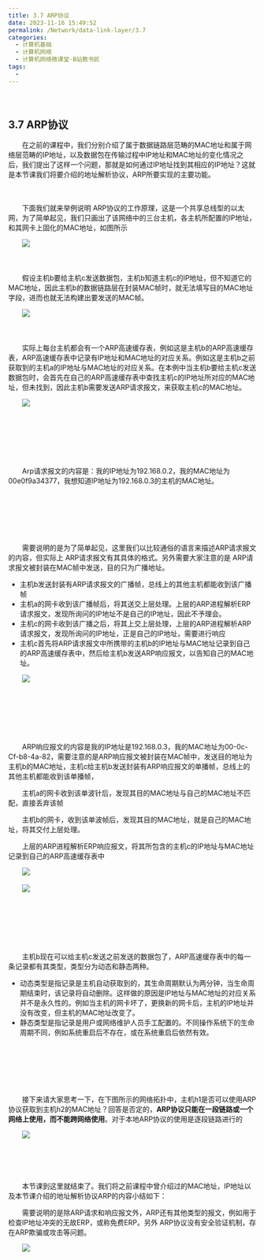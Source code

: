 ```yaml
---
title: 3.7 ARP协议
date: 2023-11-16 15:49:52
permalink: /Network/data-link-layer/3.7
categories:
  - 计算机基础
  - 计算机网络
  - 计算机网络微课堂-B站教书匠
tags:
  - 
---
```


　　‍

## 3.7 ARP协议

　　在之前的课程中，我们分别介绍了属于数据链路层范畴的MAC地址和属于网络层范畴的IP地址，以及数据包在传输过程中IP地址和MAC地址的变化情况之后，我们提出了这样一个问题，那就是如何通过IP地址找到其相应的IP地址？这就是本节课我们将要介绍的地址解析协议，ARP所要实现的主要功能。
<!-- more -->

　　‍

　　下面我们就来举例说明 ARP协议的工作原理，这是一个共享总线型的以太网，为了简单起见，我们只画出了该网络中的三台主机，各主机所配置的IP地址，和其网卡上固化的MAC地址，如图所示

　　![](https://image.peterjxl.com/blog/image-20211214193425-nqs2ice.png)

　　‍

　　假设主机b要给主机c发送数据包，主机b知道主机c的IP地址，但不知道它的MAC地址，因此主机b的数据链路层在封装MAC帧时，就无法填写目的MAC地址字段，进而也就无法构建出要发送的MAC帧。

　　![](https://image.peterjxl.com/blog/image-20211214193528-xh6172r.png)

　　‍

　　实际上每台主机都会有一个ARP高速缓存表，例如这是主机b的ARP高速缓存表，ARP高速缓存表中记录有IP地址和MAC地址的对应关系。例如这是主机b之前获取到的主机a的IP地址与MAC地址的对应关系。在本例中当主机b要给主机c发送数据包时，会首先在自己的ARP高速缓存表中查找主机c的IP地址所对应的MAC地址，但未找到，因此主机b需要发送ARP请求报文，来获取主机c的MAC地址。

　　![](https://image.peterjxl.com/blog/image-20211214193606-nwlhd66.png)

　　‍

　　‍

　　‍

　　Arp请求报文的内容是：我的IP地址为192.168.0.2，我的MAC地址为00e0f9a34377，我想知道IP地址为192.168.0.3的主机的MAC地址。

　　‍

　　‍

　　‍

　　需要说明的是为了简单起见，这里我们以比较通俗的语言来描述ARP请求报文的内容，但实际上 ARP请求报文有其具体的格式。另外需要大家注意的是 ARP请求报文被封装在MAC帧中发送，目的只为广播地址。

* 主机b发送封装有ARP请求报文的广播帧，总线上的其他主机都能收到该广播帧
* 主机a的网卡收到该广播帧后，将其送交上层处理。上层的ARP进程解析ERP请求报文，发现所询问的IP地址不是自己的IP地址，因此不予理会。
* 主机c的网卡收到该广播之后，将其上交上层处理，上层的ARP进程解析ARP请求报文，发现所询问的IP地址，正是自己的IP地址，需要进行响应
* 主机c首先将ARP请求报文中所携带的主机b的IP地址与MAC地址记录到自己的ARP高速缓存表中，然后给主机b发送ARP响应报文，以告知自己的MAC地址。

　　![](https://image.peterjxl.com/blog/image-20211214193803-ffp8usg.png)

　　‍

　　‍

　　‍

　　ARP响应报文的内容是我的IP地址是192.168.0.3，我的MAC地址为00-0c-Cf-b8-4a-82，需要注意的是ARP响应报文被封装在MAC帧中，发送目的地址为主机b的MAC地址，主机c给主机b发送封装有ARP响应报文的单播帧，总线上的其他主机都能收到该单播帧，

　　主机a的网卡收到该单波针后，发现其目的MAC地址与自己的MAC地址不匹配，直接丢弃该帧

　　主机b的网卡，收到该单波帧后，发现其目的MAC地址，就是自己的MAC地址，将其交付上层处理。

　　上层的ARP进程解析ERP响应报文，将其所包含的主机c的IP地址与MAC地址记录到自己的ARP高速缓存表中

　　![](https://image.peterjxl.com/blog/image-20211214193931-wtz0u8v.png)

　　![](https://image.peterjxl.com/blog/image-20211214193943-bparbxx.png)

　　‍

　　‍

　　‍

　　主机b现在可以给主机c发送之前发送的数据包了，ARP高速缓存表中的每一条记录都有其类型，类型分为动态和静态两种。

* 动态类型是指记录是主机自动获取到的，其生命周期默认为两分钟，当生命周期结束时，该记录将自动删除。这样做的原因是IP地址与MAC地址的对应关系并不是永久性的。例如当主机的网卡坏了，更换新的网卡后，主机的IP地址并没有改变，但主机的MAC地址改变了。
* 静态类型是指记录是用户或网络维护人员手工配置的。不同操作系统下的生命周期不同，例如系统重启后不存在，或在系统重启后依然有效。

　　‍

　　‍

　　‍

　　接下来请大家思考一下，在下图所示的网络拓扑中，主机h1是否可以使用ARP协议获取到主机h2的MAC地址？回答是否定的，**ARP协议只能在一段链路‍‍或一个网络上使用，而不能跨网络使用**。对于本地ARP协议的使用是逐段链路进行的

　　![](https://image.peterjxl.com/blog/image-20211214194031-no9ggxl.png)

　　‍

　　‍

　　本节课到这里就结束了。我们将之前课程中曾介绍过的MAC地址，IP地址以及本节课介绍的地址解析协议ARP的内容小结如下：

　　需要说明的是除ARP请求和响应报文外，ARP还有其他类型的报文，例如用于检查IP地址冲突的无故ERP，或称免费ERP。另外 ARP协议没有安全验证机制，存在ARP欺骗或攻击等问题。

　　![](https://image.peterjxl.com/blog/image-20211214194049-ix1tsxf.png)

　　‍